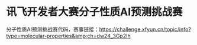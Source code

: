 # 讯飞开发者大赛分子性质AI预测挑战赛
分子性质AI预测挑战赛代码，赛事链接：https://challenge.xfyun.cn/topic/info?type=molecular-properties&amp;ch=dw24_3Gp2Ih
